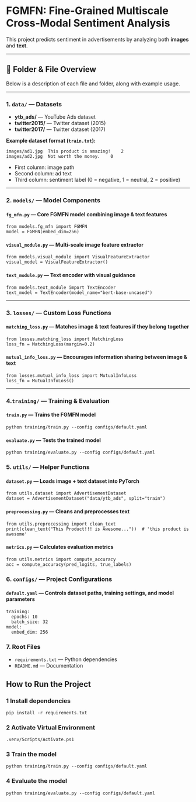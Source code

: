 
# FGMFN: Fine-Grained Multiscale Cross-Modal Sentiment Analysis

This project predicts sentiment in advertisements by analyzing both **images** and **text**.

---

## 📂 Folder & File Overview

Below is a description of each file and folder, along with example usage.

---

### 1. `data/` — Datasets
- **ytb_ads/** — YouTube Ads dataset  
- **twitter2015/** — Twitter dataset (2015)  
- **twitter2017/** — Twitter dataset (2017)  

**Example dataset format (`train.txt`):**
```
images/ad1.jpg	This product is amazing!	2 
images/ad2.jpg	Not worth the money.	0
```

- First column: image path  
- Second column: ad text  
- Third column: sentiment label (0 = negative, 1 = neutral, 2 = positive)  

---

### 2. `models/` — Model Components

#### `fg_mfn.py` — Core FGMFN model combining image & text features

``` 
from models.fg_mfn import FGMFN
model = FGMFN(embed_dim=256)
``` 
#### `visual_module.py` — Multi-scale image feature extractor
``` 
from models.visual_module import VisualFeatureExtractor
visual_model = VisualFeatureExtractor()
``` 
 #### `text_module.py` — Text encoder with visual guidance
``` 
from models.text_module import TextEncoder
text_model = TextEncoder(model_name="bert-base-uncased") 
```
---

### 3. `losses/` — Custom Loss Functions

#### `matching_loss.py` — Matches image & text features if they belong together
``` 
from losses.matching_loss import MatchingLoss
loss_fn = MatchingLoss(margin=0.2)
``` 
#### `mutual_info_loss.py` — Encourages information sharing between image & text
``` 
from losses.mutual_info_loss import MutualInfoLoss
loss_fn = MutualInfoLoss()
```

---

### 4.`training/` — Training & Evaluation

#### `train.py` — Trains the FGMFN model
``` 
python training/train.py --config configs/default.yaml
``` 
#### `evaluate.py` — Tests the trained model
``` 
python training/evaluate.py --config configs/default.yaml
```

### 5. `utils/` — Helper Functions

#### `dataset.py` — Loads image + text dataset into PyTorch
``` 
from utils.dataset import AdvertisementDataset
dataset = AdvertisementDataset("data/ytb_ads", split="train")
``` 
#### `preprocessing.py` — Cleans and preprocesses text
``` 
from utils.preprocessing import clean_text
print(clean_text("This Product!!! is Awesome..."))  # 'this product is awesome'
``` 
#### `metrics.py` — Calculates evaluation metrics
``` 
from utils.metrics import compute_accuracy
acc = compute_accuracy(pred_logits, true_labels)
```

### 6. `configs/` — Project Configurations

#### `default.yaml` — Controls dataset paths, training settings, and model parameters
``` 
training:
  epochs: 10
  batch_size: 32
model:
  embed_dim: 256
```

### 7. Root Files
 * `requirements.txt` — Python dependencies
 * `README.md` — Documentation

 
## How to Run the Project

### 1 Install dependencies
``` 
pip install -r requirements.txt
``` 
### 2 Activate Virtual Environment
``` 
.venv/Scripts/Activate.ps1
``` 

### 3 Train the model
``` 
python training/train.py --config configs/default.yaml
``` 

### 4 Evaluate the model
``` 
python training/evaluate.py --config configs/default.yaml
``` 